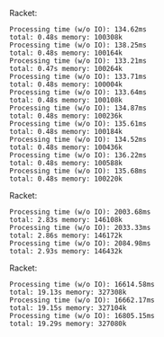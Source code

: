 
Racket:

	Processing time (w/o IO): 134.62ms
	total: 0.48s memory: 100308k
	Processing time (w/o IO): 138.25ms
	total: 0.48s memory: 100164k
	Processing time (w/o IO): 133.21ms
	total: 0.47s memory: 100264k
	Processing time (w/o IO): 133.71ms
	total: 0.48s memory: 100004k
	Processing time (w/o IO): 133.64ms
	total: 0.48s memory: 100108k
	Processing time (w/o IO): 134.87ms
	total: 0.48s memory: 100236k
	Processing time (w/o IO): 135.61ms
	total: 0.48s memory: 100184k
	Processing time (w/o IO): 134.52ms
	total: 0.48s memory: 100436k
	Processing time (w/o IO): 136.22ms
	total: 0.48s memory: 100588k
	Processing time (w/o IO): 135.68ms
	total: 0.48s memory: 100220k

Racket:

	Processing time (w/o IO): 2003.68ms
	total: 2.83s memory: 146108k
	Processing time (w/o IO): 2033.33ms
	total: 2.86s memory: 146172k
	Processing time (w/o IO): 2084.98ms
	total: 2.93s memory: 146432k

Racket:

	Processing time (w/o IO): 16614.58ms
	total: 19.13s memory: 327308k
	Processing time (w/o IO): 16662.17ms
	total: 19.15s memory: 327104k
	Processing time (w/o IO): 16805.15ms
	total: 19.29s memory: 327080k

